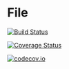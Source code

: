# File

[![Build Status](https://travis-ci.org/closescreen/File.jl.svg?branch=master)](https://travis-ci.org/closescreen/File.jl)

[![Coverage Status](https://coveralls.io/repos/closescreen/File.jl/badge.svg?branch=master&service=github)](https://coveralls.io/github/closescreen/File.jl?branch=master)

[![codecov.io](http://codecov.io/github/closescreen/File.jl/coverage.svg?branch=master)](http://codecov.io/github/closescreen/File.jl?branch=master)
